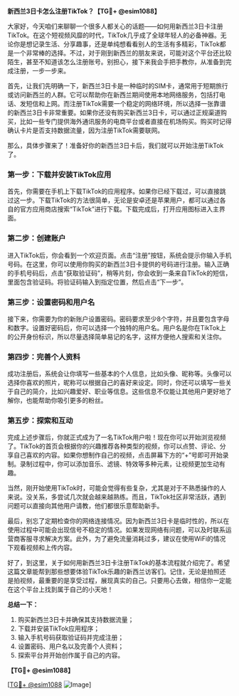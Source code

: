**新西兰3日卡怎么注册TikTok？【TG💪+ @esim1088】**

大家好，今天咱们来聊聊一个很多人都关心的话题——如何用新西兰3日卡注册TikTok。在这个短视频风靡的时代，TikTok几乎成了全球年轻人的必备神器。无论你是想记录生活、分享趣事，还是单纯想看看别人的生活有多精彩，TikTok都是一个非常棒的选择。不过，对于刚到新西兰的朋友来说，可能对这个平台还比较陌生，甚至不知道该怎么注册账号。别担心，接下来我会手把手教你，从准备到完成注册，一步一步来。

首先，让我们先明确一下，新西兰3日卡是一种临时的SIM卡，通常用于短期旅行或访问新西兰的人群。它可以帮助你在新西兰期间使用本地网络服务，包括打电话、发短信和上网。而注册TikTok需要一个稳定的网络环境，所以选择一张靠谱的新西兰3日卡非常重要。如果你还没有购买新西兰3日卡，可以通过正规渠道购买，比如一些专门提供海外通讯服务的电商平台或者直接在机场购买。购买时记得确认卡片是否支持数据流量，因为注册TikTok需要联网。

那么，具体步骤来了！准备好你的新西兰3日卡后，我们就可以开始注册TikTok了。

### 第一步：下载并安装TikTok应用

首先，你需要在手机上下载TikTok的应用程序。如果你已经下载过，可以直接跳过这一步。下载TikTok的方法很简单，无论是安卓还是苹果用户，都可以通过各自的官方应用商店搜索“TikTok”进行下载。下载完成后，打开应用图标进入主界面。

### 第二步：创建账户

进入TikTok后，你会看到一个欢迎页面。点击“注册”按钮，系统会提示你输入手机号码。在这里，你可以使用你购买的新西兰3日卡提供的号码进行注册。输入正确的手机号码后，点击“获取验证码”，稍等片刻，你会收到一条来自TikTok的短信，里面包含验证码。将验证码输入到指定位置，然后点击“下一步”。

### 第三步：设置密码和用户名

接下来，你需要为你的新账户设置密码。密码要求至少8个字符，并且要包含字母和数字。设置好密码后，你可以选择一个独特的用户名。用户名是你在TikTok上的公开身份标识，所以尽量选择简单易记的名字，这样方便他人搜索和关注你。

### 第四步：完善个人资料

成功注册后，系统会让你填写一些基本的个人信息，比如头像、昵称等。头像可以选择你喜欢的照片，昵称可以根据自己的喜好来设定。同时，你还可以填写一些关于自己的简介，比如兴趣爱好、职业等信息。这些信息不仅能让其他用户更好地了解你，也能帮助你吸引更多的粉丝。

### 第五步：探索和互动

完成上述步骤后，你就正式成为了一名TikTok用户啦！现在你可以开始浏览视频了。TikTok的首页会根据你的兴趣推荐各种类型的视频，你可以点赞、评论、分享自己喜欢的内容。如果你想制作自己的视频，点击屏幕下方的“+”号即可开始录制。录制过程中，你可以添加音乐、滤镜、特效等多种元素，让视频更加生动有趣。

当然，刚开始使用TikTok时，可能会觉得有些复杂，尤其是对于不熟悉操作的人来说。没关系，多尝试几次就会越来越熟练。而且，TikTok社区非常活跃，遇到问题可以直接向其他用户请教，他们都很乐意帮助新手。

最后，别忘了定期检查你的网络连接情况。因为新西兰3日卡是临时性的，所以在使用过程中可能会出现信号不稳定的情况。如果发现网络有问题，可以及时联系运营商客服寻求解决方案。此外，为了避免流量消耗过多，建议在使用WiFi的情况下观看视频和上传内容。

好了，到这里，关于如何用新西兰3日卡注册TikTok的基本流程就介绍完了。希望这篇文章能帮到那些想要体验TikTok乐趣的新西兰访客们。记住，无论是拍照还是拍视频，最重要的是享受过程，展现真实的自己。只要用心去做，相信你一定能在这个平台上找到属于自己的小天地！

**总结一下：**  
1. 购买新西兰3日卡并确保其支持数据流量；  
2. 下载并安装TikTok应用程序；  
3. 输入手机号码获取验证码并完成注册；  
4. 设置密码、用户名以及完善个人资料；  
5. 探索平台并开始创作属于自己的内容。

**【TG💪+ @esim1088】**  

[[TG💪+ @esim1088](https://t.me/s/esim1088) ![Image](https://i.postimg.cc/4NQfJmqS/Snipaste-2025-05-13-00-14-12.png)]